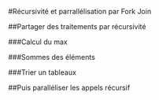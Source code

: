 #Récursivité et parrallélisation par Fork Join

##Partager des traitements par récursivité

###Calcul du max

###Sommes des éléments

###Trier un tableaux


##Puis paralléliser les appels récursif
